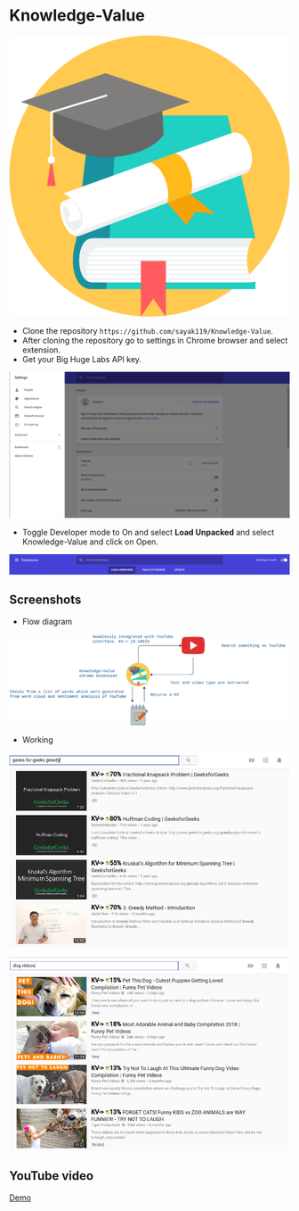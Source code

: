 # Knowledge-Value

![Knowledge-Value Logo](icons/logo.png)

* Clone the repository `https://github.com/sayak119/Knowledge-Value`.
* After cloning the repository go to settings in Chrome browser and select extension.
* Get your Big Huge Labs API key.

![Extension](images/extension.png)

* Toggle Developer mode to On and select **Load Unpacked** and select Knowledge-Value and click on Open.

![Developer Mode](images/devMode.png)

## Screenshots

* Flow diagram

![Flow diagram](images/flow.jpg)

* Working

![Demo-1](images/KV1.png)

![Demo-2](images/KV2.png)

## YouTube video

[Demo](https://youtu.be/kVTM1EDWgec)
